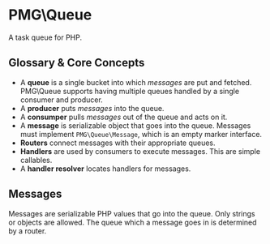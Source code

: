 # PMG\Queue

A task queue for PHP.

## Glossary & Core Concepts

- A **queue** is a single bucket into which *messages* are put and fetched.
  PMG\Queue supports having multiple queues handled by a single consumer and
  producer.
- A **producer** puts *messages* into the queue.
- A **consumper** pulls *messages* out of the queue and acts on it.
- A **message** is serializable object that goes into the queue. Messages must
  implement `PMG\Queue\Message`, which is an empty marker interface.
- **Routers** connect messages with their appropriate queues.
- **Handlers** are used by consumers to execute messages. This are simple
  callables.
- A **handler resolver** locates handlers for messages.

## Messages

Messages are serializable PHP values that go into the queue. Only strings or
objects are allowed. The queue which a message goes in is determined by a router.
